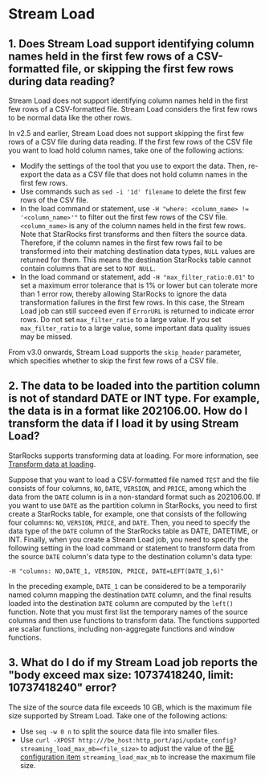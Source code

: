 # Stream Load

## 1. Does Stream Load support identifying column names held in the first few rows of a CSV-formatted file, or skipping the first few rows during data reading?

Stream Load does not support identifying column names held in the first few rows of a CSV-formatted file. Stream Load considers the first few rows to be normal data like the other rows.

In v2.5 and earlier, Stream Load does not support skipping the first few rows of a CSV file during data reading. If the first few rows of the CSV file you want to load hold column names, take one of the following actions:

- Modify the settings of the tool that you use to export the data. Then, re-export the data as a CSV file that does not hold column names in the first few rows.
- Use commands such as `sed -i '1d' filename` to delete the first few rows of the CSV file.
- In the load command or statement, use `-H "where: <column_name> != '<column_name>'"` to filter out the first few rows of the CSV file. `<column_name>` is any of the column names held in the first few rows. Note that StarRocks first transforms and then filters the source data. Therefore, if the column names in the first few rows fail to be transformed into their matching destination data types, `NULL` values are returned for them. This means the destination StarRocks table cannot contain columns that are set to `NOT NULL`.
- In the load command or statement, add `-H "max_filter_ratio:0.01"` to set a maximum error tolerance that is 1% or lower but can tolerate more than 1 error row, thereby allowing StarRocks to ignore the data transformation failures in the first few rows. In this case, the Stream Load job can still succeed even if `ErrorURL` is returned to indicate error rows. Do not set `max_filter_ratio` to a large value. If you set `max_filter_ratio` to a large value, some important data quality issues may be missed.

From v3.0 onwards, Stream Load supports the `skip_header` parameter, which specifies whether to skip the first few rows of a CSV file.

## 2. The data to be loaded into the partition column is not of standard DATE or INT type. For example, the data is in a format like 202106.00. How do I transform the data if I load it by using Stream Load?

StarRocks supports transforming data at loading. For more information, see [Transform data at loading](../../loading/Etl_in_loading.md).

Suppose that you want to load a CSV-formatted file named `TEST` and the file consists of four columns, `NO`, `DATE`, `VERSION`, and `PRICE`, among which the data from the `DATE` column is in a non-standard format such as 202106.00. If you want to use `DATE` as the partition column in StarRocks, you need to first create a StarRocks table, for example, one that consists of the following four columns: `NO`, `VERSION`, `PRICE`, and `DATE`. Then, you need to specify the data type of the `DATE` column of the StarRocks table as DATE, DATETIME, or INT. Finally, when you create a Stream Load job, you need to specify the following setting in the load command or statement to transform data from the source `DATE` column's data type to the destination column's data type:

```Plain
-H "columns: NO,DATE_1, VERSION, PRICE, DATE=LEFT(DATE_1,6)"
```

In the preceding example, `DATE_1` can be considered to be a temporarily named column mapping the destination `DATE` column, and the final results loaded into the destination `DATE` column are computed by the `left()` function. Note that you must first list the temporary names of the source columns and then use functions to transform data. The functions supported are scalar functions, including non-aggregate functions and window functions.

## 3. What do I do if my Stream Load job reports the "body exceed max size: 10737418240, limit: 10737418240" error?

The size of the source data file exceeds 10 GB, which is the maximum file size supported by Stream Load. Take one of the following actions:

- Use `seq -w 0 n` to split the source data file into smaller files.
- Use `curl -XPOST http:///be_host:http_port/api/update_config?streaming_load_max_mb=<file_size>` to adjust the value of the [BE configuration item](../../administration/Configuration.md#configure-be-dynamic-parameters) `streaming_load_max_mb` to increase the maximum file size.
